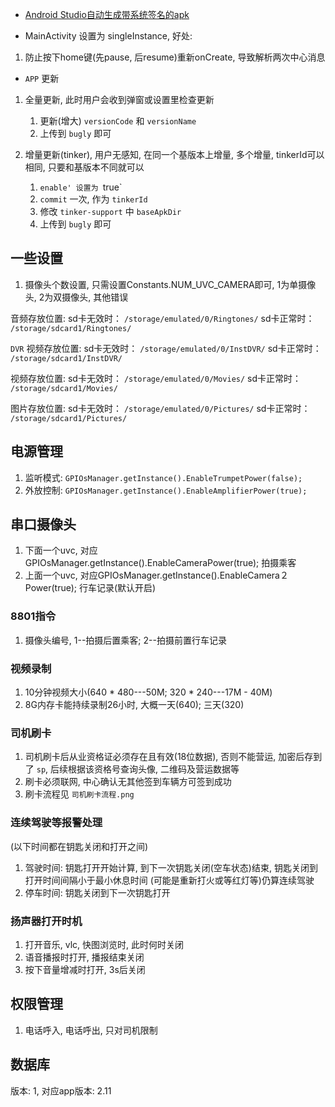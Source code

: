 + [Android Studio自动生成带系统签名的apk](http://www.voidcn.com/blog/cxq234843654/article/p-5996019.html)

+ MainActivity 设置为 singleInstance, 好处:
1. 防止按下home键(先pause, 后resume)重新onCreate, 导致解析两次中心消息

+ `APP` 更新
1. 全量更新, 此时用户会收到弹窗或设置里检查更新
    1. 更新(增大) `versionCode` 和 `versionName`
    1. 上传到 `bugly` 即可
    
1. 增量更新(tinker), 用户无感知, 在同一个基版本上增量, 多个增量, tinkerId可以相同, 只要和基版本不同就可以
    1. `enable' 设置为 `true`
    1. `commit` 一次, 作为 `tinkerId`
    1. 修改 `tinker-support` 中  `baseApkDir`
    1. 上传到 `bugly` 即可


## 一些设置

1. 摄像头个数设置, 只需设置Constants.NUM_UVC_CAMERA即可, 1为单摄像头, 2为双摄像头, 其他错误

音频存放位置:
sd卡无效时： `/storage/emulated/0/Ringtones/`
sd卡正常时： `/storage/sdcard1/Ringtones/`

`DVR` 视频存放位置:
sd卡无效时： `/storage/emulated/0/InstDVR/` 
sd卡正常时： `/storage/sdcard1/InstDVR/`

视频存放位置:
sd卡无效时： `/storage/emulated/0/Movies/`
sd卡正常时： `/storage/sdcard1/Movies/`

图片存放位置:
sd卡无效时： `/storage/emulated/0/Pictures/`
sd卡正常时： `/storage/sdcard1/Pictures/`

## 电源管理

1. 监听模式: `GPIOsManager.getInstance().EnableTrumpetPower(false);`
1. 外放控制: `GPIOsManager.getInstance().EnableAmplifierPower(true);`

## 串口摄像头

1. 下面一个uvc, 对应GPIOsManager.getInstance().EnableCameraPower(true);  拍摄乘客
1. 上面一个uvc, 对应GPIOsManager.getInstance().EnableCamera２Power(true); 行车记录(默认开启)

### 8801指令

1. 摄像头编号, 1--拍摄后置乘客; 2--拍摄前置行车记录

### 视频录制

1. 10分钟视频大小(640 * 480---50M; 320 * 240---17M - 40M)
1. 8G内存卡能持续录制26小时, 大概一天(640); 三天(320)


### 司机刷卡
1. 司机刷卡后从业资格证必须存在且有效(18位数据), 否则不能营运, 加密后存到了 `sp`, 后续根据该资格号查询头像, 二维码及营运数据等
1. 刷卡必须联网, 中心确认无其他签到车辆方可签到成功
1. 刷卡流程见 `司机刷卡流程.png`



### 连续驾驶等报警处理
(以下时间都在钥匙关闭和打开之间)
1. 驾驶时间: 钥匙打开开始计算, 到下一次钥匙关闭(空车状态)结束, 钥匙关闭到打开时间间隔小于最小休息时间
    (可能是重新打火或等红灯等)仍算连续驾驶
1. 停车时间: 钥匙关闭到下一次钥匙打开

### 扬声器打开时机
1. 打开音乐, vlc, 快图浏览时, 此时何时关闭
2. 语音播报时打开, 播报结束关闭
3. 按下音量增减时打开, 3s后关闭

## 权限管理

1. 电话呼入, 电话呼出, 只对司机限制

## 数据库

版本: 1, 对应app版本: 2.11